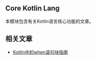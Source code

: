 ## Core Kotlin Lang

本模块包含有关Kotlin语言核心功能的文章。

## 相关文章

+ [Kotlin中的when语句块指南](docs/Kotlin中的when语句块指南.md)
